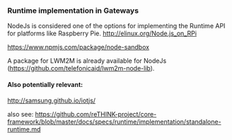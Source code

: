 ### Runtime implementation in Gateways

NodeJs is considered one of the options for implementing the Runtime API for platforms like Raspberry Pie.
http://elinux.org/Node.js_on_RPi

https://www.npmjs.com/package/node-sandbox

A package for LWM2M is already available for NodeJs (https://github.com/telefonicaid/lwm2m-node-lib).

#### Also potentially relevant:

http://samsung.github.io/iotjs/

also see:  https://github.com/reTHINK-project/core-framework/blob/master/docs/specs/runtime/implementation/standalone-runtime.md
